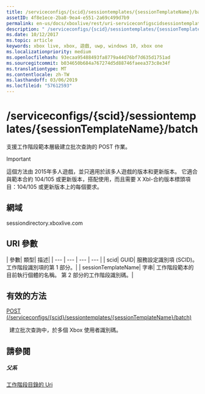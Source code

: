 ```yaml
---
title: /serviceconfigs/{scid}/sessiontemplates/{sessionTemplateName}/batch
assetID: 4f8e1ece-2ba8-9ea4-e551-2a69c499d7b9
permalink: en-us/docs/xboxlive/rest/uri-serviceconfigscidsessiontemplatessessiontemplatenamebatch.html
description: " /serviceconfigs/{scid}/sessiontemplates/{sessionTemplateName}/batch"
ms.date: 10/12/2017
ms.topic: article
keywords: xbox live, xbox, 遊戲, uwp, windows 10, xbox one
ms.localizationpriority: medium
ms.openlocfilehash: 93ecaa95488493fa8779a44d76bf7d635d1751ad
ms.sourcegitcommit: b034650b684a767274d5d88746faeea373c8e34f
ms.translationtype: MT
ms.contentlocale: zh-TW
ms.lasthandoff: 03/06/2019
ms.locfileid: "57612593"
---
```

# <a name="serviceconfigsscidsessiontemplatessessiontemplatenamebatch"></a>/serviceconfigs/{scid}/sessiontemplates/{sessionTemplateName}/batch
支援工作階段範本層級建立批次查詢的 POST 作業。

> [!IMPORTANT]
> 這個方法由 2015年多人遊戲，並只適用於該多人遊戲的版本和更新版本。 它適合與範本合約 104/105 或更新版本，搭配使用，而且需要 X Xbl-合約版本標頭項目：104/105 或更新版本上的每個要求。

<a id="ID4ER"></a>


## <a name="domain"></a>網域
sessiondirectory.xboxlive.com  
<a id="ID4EW"></a>


## <a name="uri-parameters"></a>URI 參數

| 參數| 類型| 描述|
| --- | --- | --- | --- |
| scid| GUID| 服務設定識別項 (SCID)。 工作階段識別項的第 1 部分。|
| sessionTemplateName| 字串| 工作階段範本的目前執行個體的名稱。 第 2 部分的工作階段識別碼。|

<a id="ID4E2B"></a>


## <a name="valid-methods"></a>有效的方法

[POST (/serviceconfigs/{scid}/sessiontemplates/{sessionTemplateName}/batch)](uri-serviceconfigscidsessiontemplatessessiontemplatenamebatchpost.md)

&nbsp;&nbsp;建立批次查詢中，於多個 Xbox 使用者識別碼。

<a id="ID4EFC"></a>


## <a name="see-also"></a>請參閱

<a id="ID4EHC"></a>


##### <a name="parent"></a>父系

[工作階段目錄的 Uri](atoc-reference-sessiondirectory.md)

